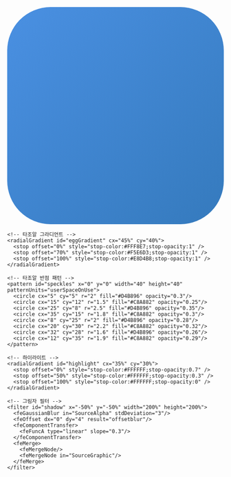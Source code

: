 <svg viewBox="0 0 200 200" width="1024" height="1024" xmlns="http://www.w3.org/2000/svg">
  <!-- 배경 원 (앱 아이콘 형태) -->
  <rect width="200" height="200" rx="40" fill="url(#bgGradient)"/>
  
  <!-- 그라디언트 정의 -->
  <defs>
    <!-- 배경 그라디언트 -->
    <linearGradient id="bgGradient" x1="0%" y1="0%" x2="100%" y2="100%">
      <stop offset="0%" style="stop-color:#4A90E2;stop-opacity:1" />
      <stop offset="100%" style="stop-color:#357ABD;stop-opacity:1" />
    </linearGradient>
    
    <!-- 타조알 그라디언트 -->
    <radialGradient id="eggGradient" cx="45%" cy="40%">
      <stop offset="0%" style="stop-color:#FFF8E7;stop-opacity:1" />
      <stop offset="70%" style="stop-color:#F5E6D3;stop-opacity:1" />
      <stop offset="100%" style="stop-color:#E8D4B8;stop-opacity:1" />
    </radialGradient>
    
    <!-- 타조알 반점 패턴 -->
    <pattern id="speckles" x="0" y="0" width="40" height="40" patternUnits="userSpaceOnUse">
      <circle cx="5" cy="5" r="2" fill="#D4B896" opacity="0.3"/>
      <circle cx="15" cy="12" r="1.5" fill="#C8A882" opacity="0.25"/>
      <circle cx="25" cy="8" r="2.5" fill="#D4B896" opacity="0.35"/>
      <circle cx="35" cy="15" r="1.8" fill="#C8A882" opacity="0.3"/>
      <circle cx="8" cy="25" r="2" fill="#D4B896" opacity="0.28"/>
      <circle cx="20" cy="30" r="2.2" fill="#C8A882" opacity="0.32"/>
      <circle cx="32" cy="28" r="1.6" fill="#D4B896" opacity="0.26"/>
      <circle cx="12" cy="35" r="1.9" fill="#C8A882" opacity="0.29"/>
    </pattern>
    
    <!-- 하이라이트 -->
    <radialGradient id="highlight" cx="35%" cy="30%">
      <stop offset="0%" style="stop-color:#FFFFFF;stop-opacity:0.7" />
      <stop offset="50%" style="stop-color:#FFFFFF;stop-opacity:0.3" />
      <stop offset="100%" style="stop-color:#FFFFFF;stop-opacity:0" />
    </radialGradient>
    
    <!-- 그림자 필터 -->
    <filter id="shadow" x="-50%" y="-50%" width="200%" height="200%">
      <feGaussianBlur in="SourceAlpha" stdDeviation="3"/>
      <feOffset dx="0" dy="4" result="offsetblur"/>
      <feComponentTransfer>
        <feFuncA type="linear" slope="0.3"/>
      </feComponentTransfer>
      <feMerge>
        <feMergeNode/>
        <feMergeNode in="SourceGraphic"/>
      </feMerge>
    </filter>
  </defs>
  
  <!-- 타조알 메인 형태 -->
  <ellipse cx="100" cy="105" rx="55" ry="65" fill="url(#eggGradient)" filter="url(#shadow)"/>
  
  <!-- 타조알 반점 오버레이 -->
  <ellipse cx="100" cy="105" rx="55" ry="65" fill="url(#speckles)" opacity="0.6"/>
  
  <!-- 하이라이트 효과 -->
  <ellipse cx="85" cy="85" rx="25" ry="30" fill="url(#highlight)"/>
  

  
  <!-- 별 장식 (학습 성취감 표현) -->
  <g transform="translate(65, 65)">
    <path d="M0,-8 L2,-2 L8,-1 L3,3 L2,9 L0,4 L-2,9 L-3,3 L-8,-1 L-2,-2 Z" fill="#FFD700" opacity="0.9"/>
  </g>
  
  <!-- 작은 별들 -->
  <circle cx="130" cy="75" r="2" fill="#FFD700" opacity="0.7"/>
  <circle cx="75" cy="140" r="1.5" fill="#FFD700" opacity="0.6"/>
  <circle cx="125" cy="105" r="1.5" fill="#FFD700" opacity="0.5"/>
</svg>